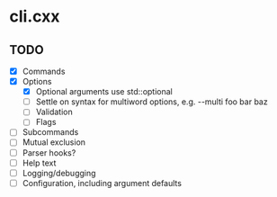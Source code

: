 # cli.cxx

## TODO

- [x] Commands
- [x] Options
    - [x] Optional arguments use std::optional<T>
    - [ ] Settle on syntax for multiword options, e.g. --multi foo bar baz
    - [ ] Validation
    - [ ] Flags
- [ ] Subcommands
- [ ] Mutual exclusion
- [ ] Parser hooks?
- [ ] Help text
- [ ] Logging/debugging
- [ ] Configuration, including argument defaults
